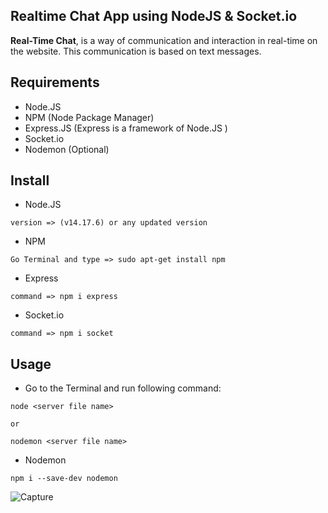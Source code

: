 ## Realtime Chat App using NodeJS & Socket.io
 __Real-Time Chat__, is a way of communication and interaction in real-time on the website. This communication is based on text messages.
 
 ## Requirements
+ Node.JS
+ NPM (Node Package Manager)
+ Express.JS (Express is a framework of Node.JS )
+ Socket.io
+ Nodemon (Optional)

## Install
+ Node.JS
 ```
 version => (v14.17.6) or any updated version
```
+ NPM
```
Go Terminal and type => sudo apt-get install npm
```
+ Express
```
command => npm i express
```
+ Socket.io
```
command => npm i socket
```
## Usage
+ Go to the Terminal and run following command:
```
node <server file name>

or

nodemon <server file name>

```

+ Nodemon
```
npm i --save-dev nodemon

```
![Capture](https://user-images.githubusercontent.com/79571914/136653274-cb722b9c-2281-46e6-82ee-33a6a5163510.JPG)
